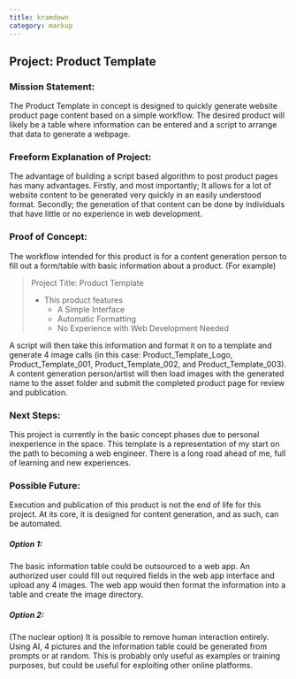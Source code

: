 ```yaml
---
title: kramdown
category: markup
---
```


## Project: Product Template

### Mission Statement:

The Product Template in concept is designed to quickly generate website product page content based on a simple workflow. The desired product will likely be a table where information can be entered and a script to arrange that data to generate a webpage.

### Freeform Explanation of Project:

The advantage of building a script based algorithm to post product pages has many advantages. Firstly, and most importantly; It allows for a lot of website content to be generated very quickly in an easily understood format. Secondly; the generation of that content can be done by individuals that have little or no experience in web development.

### Proof of Concept:

The workflow intended for this product is for a content generation person to fill out a form/table with basic information about a product. (For example)

> Project Title: Product Template
> + This product features
>   * A Simple Interface
>   * Automatic Formatting
>   * No Experience with Web Development Needed

A script will then take this information and format it on to a template and generate 4 image calls (in this case: Product_Template_Logo, Product_Template_001, Product_Template_002, and Product_Template_003). A content generation person/artist will then load images with the generated name to the asset folder and submit the completed product page for review and publication.

### Next Steps:

This project is currently in the basic concept phases due to personal inexperience in the space. This template is a representation of my start on the path to becoming a web engineer. There is a long road ahead of me, full of learning and new experiences.

### Possible Future:

Execution and publication of this product is not the end of life for this project. At its core, it is designed for content generation, and as such, can be automated.

##### Option 1:

The basic information table could be outsourced to a web app. An authorized user could fill out required fields in the web app interface and upload any 4 images. The web app would then format the information into a table and create the image directory.

##### Option 2:

(The nuclear option) It is possible to remove human interaction entirely. Using AI, 4 pictures and the information table could be generated from prompts or at random. This is probably only useful as examples or training purposes, but could be useful for exploiting other online platforms.
